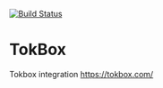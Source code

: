 [![Build Status](https://travis-ci.org/arty88/tokbox.svg?branch=master)](https://travis-ci.org/arty88/tokbox)

# TokBox

Tokbox integration https://tokbox.com/
